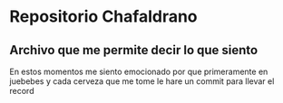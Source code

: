 # Repositorio Chafaldrano

## Archivo que me permite decir lo que siento

En estos momentos me siento emocionado por que primeramente en juebebes y cada cerveza que me tome
le hare un commit para llevar el record 